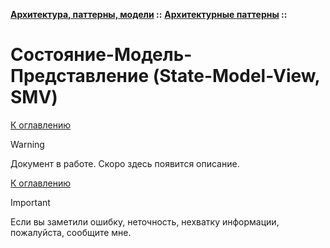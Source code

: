 **[Архитектура, паттерны, модели](../../README.md#patterns) ::** 
**[Архитектурные паттерны](../../README.md#patterns-architectural) ::**
# Состояние-Модель-Представление (State-Model-View, SMV)

<!--

-->

[К оглавлению](../../README.md#patterns-architectural)

> [!WARNING]
> Документ в работе. Скоро здесь появится описание.

[К оглавлению](../../README.md#patterns-architectural)

> [!IMPORTANT]
> Если вы заметили ошибку, неточность, нехватку информации, пожалуйста, сообщите мне.
